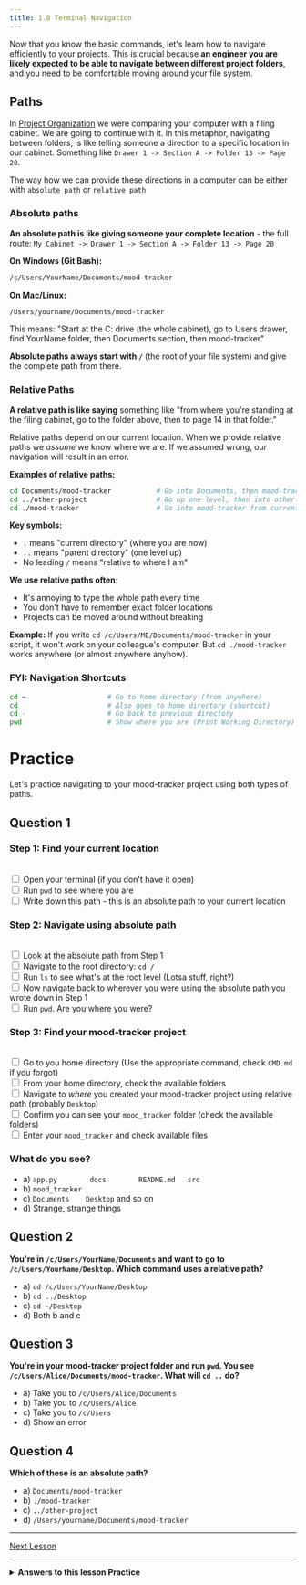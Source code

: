 ```yaml
---
title: 1.8 Terminal Navigation
---
```

Now that you know the basic commands, let's learn how to navigate efficiently to your projects. This is crucial because **an engineer you are likely expected to be able to navigate between different project folders**, and you need to be comfortable moving around your file system.

## Paths

In [Project Organization](6_project_organization) we were comparing your computer with a filing cabinet. We are going to continue with it. In this metaphor, navigating between folders, is like telling someone a direction to a specific location in our cabinet. Something like `Drawer 1 -> Section A -> Folder 13 -> Page 20`.

The way how we can provide these directions in a computer can be either with `absolute path` or `relative path`


### Absolute paths

**An absolute path is like giving someone your complete location** - the full route: `My Cabinet -> Drawer 1 -> Section A -> Folder 13 -> Page 20`

**On Windows (Git Bash):**
```bash
/c/Users/YourName/Documents/mood-tracker
```

**On Mac/Linux:**
```bash
/Users/yourname/Documents/mood-tracker
```

This means: "Start at the C: drive (the whole cabinet), go to Users drawer, find YourName folder, then Documents section, then mood-tracker"

**Absolute paths always start with `/`** (the root of your file system) and give the complete path from there.

### Relative Paths

**A relative path is like saying** something like "from where you're standing at the filing cabinet, go to the folder above, then to page 14 in that folder." 

Relative paths depend on our current location. When we provide relative paths we _assume_ we know where we are. If we assumed wrong, our navigation will result in an error.

**Examples of relative paths:**
```bash
cd Documents/mood-tracker           # Go into Documents, then mood-tracker
cd ../other-project                 # Go up one level, then into other-project
cd ./mood-tracker                   # Go into mood-tracker from current location
```

**Key symbols:**
- `.` means "current directory" (where you are now)
- `..` means "parent directory" (one level up)
- No leading `/` means "relative to where I am"

**We use relative paths often**:
- It's annoying to type the whole path every time
- You don't have to remember exact folder locations
- Projects can be moved around without breaking

**Example:** If you write `cd /c/Users/ME/Documents/mood-tracker` in your script, it won't work on your  colleague's computer. But `cd ./mood-tracker` works anywhere (or almost anywhere anyhow).
### FYI: Navigation Shortcuts
```bash
cd ~                    # Go to home directory (from anywhere)
cd                      # Also goes to home directory (shortcut)
cd -                    # Go back to previous directory
pwd                     # Show where you are (Print Working Directory)
```


# Practice

Let's practice navigating to your mood-tracker project using both types of paths.

## Question 1
### Step 1: Find your current location
<br><input type="checkbox"> Open your terminal (if you don't have it open)
<br><input type="checkbox"> Run `pwd` to see where you are
<br><input type="checkbox"> Write down this path - this is an absolute path to your current location
### Step 2: Navigate using absolute path
<br><input type="checkbox"> Look at the absolute path from Step 1
<br><input type="checkbox"> Navigate to the root directory: `cd /`
<br><input type="checkbox"> Run `ls` to see what's at the root level (Lotsa stuff, right?)
<br><input type="checkbox"> Now navigate back to wherever you were using the absolute path you wrote down in Step 1
<br><input type="checkbox"> Run `pwd`. Are you where you were?
### Step 3: Find your mood-tracker project
<br><input type="checkbox"> Go to you home directory (Use the appropriate command, check `CMD.md` if you forgot)
<br><input type="checkbox"> From your home directory, check the available folders 
<br><input type="checkbox"> Navigate to *where* you created your mood-tracker project using relative path (probably `Desktop`)
<br><input type="checkbox"> Confirm you can see your `mood_tracker` folder (check the available folders)
<br><input type="checkbox"> Enter your `mood_tracker` and check available files

### What do you see?
- a) `app.py		docs		README.md	src`
- b) `mood_tracker`
- c) `Documents    Desktop` and so on
- d) Strange, strange things

## Question 2

**You're in `/c/Users/YourName/Documents` and want to go to `/c/Users/YourName/Desktop`. Which command uses a relative path?**

- a) `cd /c/Users/YourName/Desktop`
- b) `cd ../Desktop`
- c) `cd ~/Desktop`
- d) Both b and c

## Question 3

**You're in your mood-tracker project folder and run `pwd`. You see `/c/Users/Alice/Documents/mood-tracker`. What will `cd ..` do?**

- a) Take you to `/c/Users/Alice/Documents`
- b) Take you to `/c/Users/Alice`
- c) Take you to `/c/Users`
- d) Show an error

## Question 4

**Which of these is an absolute path?**

- a) `Documents/mood-tracker`
- b) `./mood-tracker`
- c) `../other-project`
- d) `/Users/yourname/Documents/mood-tracker`

---

[Next Lesson](9_helper_function.md)

---

<details> <summary><b>Answers to this lesson Practice</b></summary>
<b>Question 1 - Correct answer:</b>

<p> a) `app.py		docs		README.md	src`
<p> Hopefully you didn't get lost. if you got lost, type `cd`, it will return you to you home folder. Try to find your `mood_tracker` again  </p>

<b>Question 2 - Correct answer:</b>

<p> d) Both b and c </p> <p> `cd ../Desktop` is relative (go up one level, then into Desktop). `cd ~/Desktop` is also technically relative (relative to your home directory). Option a is absolute because it starts with `/` and gives the full path. </p>

<b>Question 3 - Correct answer:</b>

<p> a) Take you to `/c/Users/Alice/Documents` </p> <p> The `..` means "go up one level" in the directory hierarchy. From `/c/Users/Alice/Documents/mood-tracker`, going up one level takes you to `/c/Users/Alice/Documents`. </p>

<b>Question 4 - Correct answer:</b>

<p> d) `/Users/yourname/Documents/mood-tracker` </p> <p> Absolute paths always start with `/` and give the complete path from the root of the file system. All the other options are relative paths because they don't start with `/`. </p> </details> <!-- end of answers section -->
